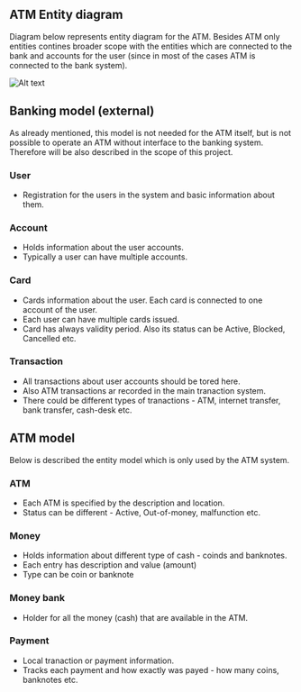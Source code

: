 ## ATM Entity diagram

Diagram below represents entity diagram for the ATM. Besides ATM only entities contines broader scope with the entities which are connected to the bank and accounts for the user (since in most of the cases ATM is connected to the bank system).


![Alt text](entity-diagram.png?raw=true " Entity diagram")

## Banking model (external)

As already mentioned, this model is not needed for the ATM itself, but is not possible to operate an ATM without interface to the banking system. Therefore will be also described in the scope of this project.

### User
- Registration for the users in the system and basic information about them.

### Account
- Holds information about the user accounts. 
- Typically a user can have multiple accounts.

### Card
- Cards information about the user. Each card is connected to one account of the user. 
- Each user can have multiple cards issued.
- Card has always validity period. Also its status can be Active, Blocked, Cancelled etc.

### Transaction
- All transactions about user accounts should be tored here. 
- Also ATM transactions ar recorded in the main tranaction system.
- There could be different types of tranactions - ATM, internet transfer, bank transfer, cash-desk etc.

## ATM model

Below is described the entity model which is only used by the ATM system.

### ATM
- Each ATM is specified by the description and location.
- Status can be different - Active, Out-of-money, malfunction etc.

### Money
- Holds information about different type of cash - coinds and banknotes.
- Each entry has description and value (amount)
- Type can be coin or banknote

### Money bank
- Holder for all the money (cash) that are available in the ATM. 

### Payment
- Local tranaction or payment information. 
- Tracks each payment and how exactly was payed - how many coins, banknotes etc.
